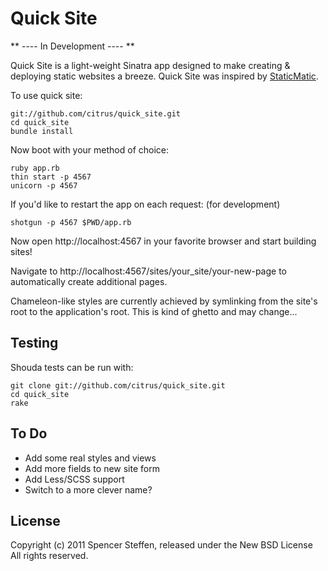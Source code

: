Quick Site
==========

** ---- In Development ---- **

Quick Site is a light-weight Sinatra app designed to make creating & deploying static websites a breeze. Quick Site was inspired by [StaticMatic](https://github.com/staticmatic/staticmatic).

To use quick site:

    git://github.com/citrus/quick_site.git
    cd quick_site
    bundle install
    
Now boot with your method of choice:
    
    ruby app.rb
    thin start -p 4567
    unicorn -p 4567
    
If you'd like to restart the app on each request: (for development)
    
    shotgun -p 4567 $PWD/app.rb
    


Now open http://localhost:4567 in your favorite browser and start building sites!

Navigate to http://localhost:4567/sites/your_site/your-new-page to automatically create additional pages.


Chameleon-like styles are currently achieved by symlinking from the site's root to the application's root. This is kind of ghetto and may change...



Testing
-------

Shouda tests can be run with:

    git clone git://github.com/citrus/quick_site.git
    cd quick_site
    rake



To Do
-----

* Add some real styles and views
* Add more fields to new site form
* Add Less/SCSS support
* Switch to a more clever name?


License
-------

Copyright (c) 2011 Spencer Steffen, released under the New BSD License All rights reserved.